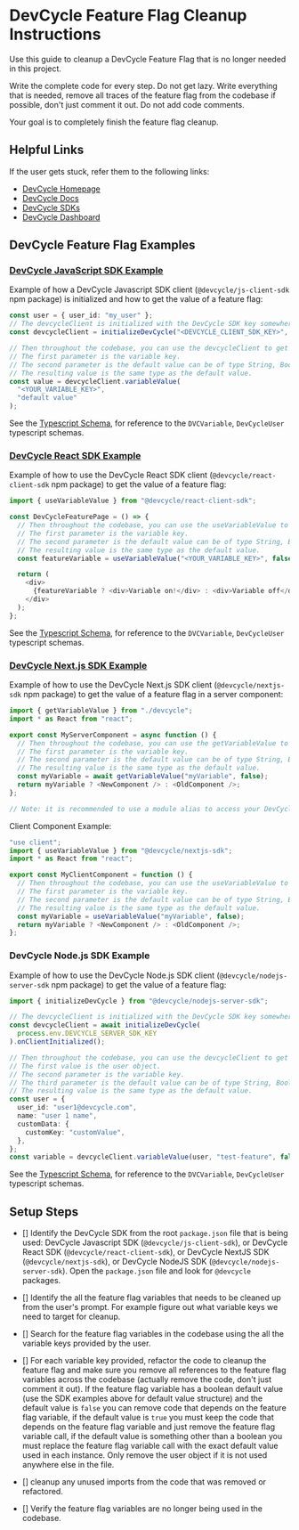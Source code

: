 # DevCycle Feature Flag Cleanup Instructions

Use this guide to cleanup a DevCycle Feature Flag that is no longer needed in this project.

Write the complete code for every step. Do not get lazy. Write everything that is needed, remove all traces of the feature flag from the codebase if possible, don't just comment it out. Do not add code comments.

Your goal is to completely finish the feature flag cleanup.

## Helpful Links

If the user gets stuck, refer them to the following links:

- [DevCycle Homepage](https://www.devcycle.com/)
- [DevCycle Docs](https://docs.devcycle.com/)
- [DevCycle SDKs](https://docs.devcycle.com/sdk/)
- [DevCycle Dashboard](https://app.devcycle.com/)

## DevCycle Feature Flag Examples

### [DevCycle JavaScript SDK Example](https://docs.devcycle.com/sdk/client-side-sdks/javascript/)

Example of how a DevCycle Javascript SDK client (`@devcycle/js-client-sdk` npm package) is initialized and how to get the value of a feature flag:

```typescript
const user = { user_id: "my_user" };
// The devcycleClient is initialized with the DevCycle SDK key somewhere in the codebase with a user object containing the user_id.
const devcycleClient = initializeDevCycle("<DEVCYCLE_CLIENT_SDK_KEY>", user);

// Then throughout the codebase, you can use the devcycleClient to get the feature flag values using the variableValue method.
// The first parameter is the variable key.
// The second parameter is the default value can be of type String, Boolean, Number, or Object.
// The resulting value is the same type as the default value.
const value = devcycleClient.variableValue(
  "<YOUR_VARIABLE_KEY>",
  "default value"
);
```

See the [Typescript Schema](https://raw.githubusercontent.com/DevCycleHQ/js-sdks/main/sdk/js/src/types.ts), for reference to the `DVCVariable`, `DevCycleUser` typescript schemas.

### [DevCycle React SDK Example](https://docs.devcycle.com/sdk/client-side-sdks/react/)

Example of how to use the DevCycle React SDK client (`@devcycle/react-client-sdk` npm package) to get the value of a feature flag:

```typescript
import { useVariableValue } from "@devcycle/react-client-sdk";

const DevCycleFeaturePage = () => {
  // Then throughout the codebase, you can use the useVariableValue to get the feature flag values.
  // The first parameter is the variable key.
  // The second parameter is the default value can be of type String, Boolean, Number, or Object.
  // The resulting value is the same type as the default value.
  const featureVariable = useVariableValue("<YOUR_VARIABLE_KEY>", false);

  return (
    <div>
      {featureVariable ? <div>Variable on!</div> : <div>Variable off</div>}
    </div>
  );
};
```

See the [Typescript Schema](https://raw.githubusercontent.com/DevCycleHQ/js-sdks/main/sdk/js/src/types.ts), for reference to the `DVCVariable`, `DevCycleUser` typescript schemas.

### [DevCycle Next.js SDK Example](https://docs.devcycle.com/sdk/client-side-sdks/nextjs/)

Example of how to use the DevCycle Next.js SDK client (`@devcycle/nextjs-sdk` npm package) to get the value of a feature flag in a server component:

```typescript
import { getVariableValue } from "./devcycle";
import * as React from "react";

export const MyServerComponent = async function () {
  // Then throughout the codebase, you can use the getVariableValue to get the feature flag values.
  // The first parameter is the variable key.
  // The second parameter is the default value can be of type String, Boolean, Number, or Object.
  // The resulting value is the same type as the default value.
  const myVariable = await getVariableValue("myVariable", false);
  return myVariable ? <NewComponent /> : <OldComponent />;
};

// Note: it is recommended to use a module alias to access your DevCycle shared file from your server components. https://nextjs.org/docs/app/building-your-application/configuring/absolute-imports-and-module-aliases
```

Client Component Example:

```typescript
"use client";
import { useVariableValue } from "@devcycle/nextjs-sdk";
import * as React from "react";

export const MyClientComponent = function () {
  // Then throughout the codebase, you can use the useVariableValue to get the feature flag values.
  // The first parameter is the variable key.
  // The second parameter is the default value can be of type String, Boolean, Number, or Object.
  // The resulting value is the same type as the default value.
  const myVariable = useVariableValue("myVariable", false);
  return myVariable ? <NewComponent /> : <OldComponent />;
};
```

### DevCycle Node.js SDK Example

Example of how to use the DevCycle Node.js SDK client (`@devcycle/nodejs-server-sdk` npm package) to get the value of a feature flag:

```typescript
import { initializeDevCycle } from "@devcycle/nodejs-server-sdk";

// The devcycleClient is initialized with the DevCycle SDK key somewhere in the codebase.
const devcycleClient = await initializeDevCycle(
  process.env.DEVCYCLE_SERVER_SDK_KEY
).onClientInitialized();

// Then throughout the codebase, you can use the devcycleClient to get the feature flag values using the variableValue method.
// The first value is the user object.
// The second parameter is the variable key.
// The third parameter is the default value can be of type String, Boolean, Number, or Object.
// The resulting value is the same type as the default value.
const user = {
  user_id: "user1@devcycle.com",
  name: "user 1 name",
  customData: {
    customKey: "customValue",
  },
};
const variable = devcycleClient.variableValue(user, "test-feature", false);
```

See the [Typescript Schema](https://raw.githubusercontent.com/DevCycleHQ/js-sdks/main/sdk/js/src/types.ts), for reference to the `DVCVariable`, `DevCycleUser` typescript schemas.

## Setup Steps

- [] Identify the DevCycle SDK from the root `package.json` file that is being used: DevCycle Javascript SDK (`@devcycle/js-client-sdk`), or DevCycle React SDK (`@devcycle/react-client-sdk`), or DevCycle NextJS SDK (`@devcycle/nextjs-sdk`), or DevCycle NodeJS SDK (`@devcycle/nodejs-server-sdk`). Open the `package.json` file and look for `@devcycle` packages.

- [] Identify the all the feature flag variables that needs to be cleaned up from the user's prompt. For example figure out what variable keys we need to target for cleanup.

- [] Search for the feature flag variables in the codebase using the all the variable keys provided by the user.

- [] For each variable key provided, refactor the code to cleanup the feature flag and make sure you remove all references to the feature flag variables across the codebase (actually remove the code, don't just comment it out). If the feature flag variable has a boolean default value (use the SDK examples above for default value structure) and the default value is `false` you can remove code that depends on the feature flag variable, if the default value is `true` you must keep the code that depends on the feature flag variable and just remove the feature flag variable call, if the default value is something other than a boolean you must replace the feature flag variable call with the exact default value used in each instance. Only remove the user object if it is not used anywhere else in the file.

- [] cleanup any unused imports from the code that was removed or refactored.

- [] Verify the feature flag variables are no longer being used in the codebase.
